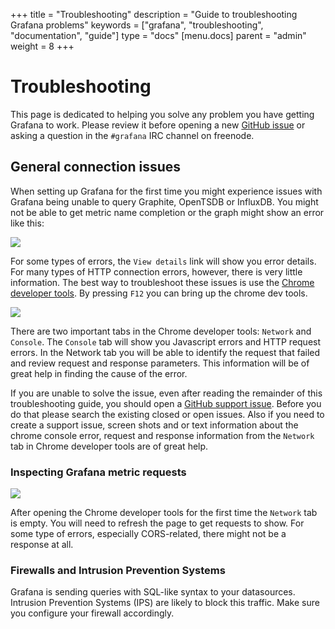 +++
title = "Troubleshooting"
description = "Guide to troubleshooting Grafana problems"
keywords = ["grafana", "troubleshooting", "documentation", "guide"]
type = "docs"
[menu.docs]
parent = "admin"
weight = 8
+++


# Troubleshooting

This page is dedicated to helping you solve any problem you have getting
Grafana to work. Please review it before opening a new [GitHub
issue](https://github.com/grafana/grafana/issues/new) or asking a
question in the `#grafana` IRC channel on freenode.

## General connection issues

When setting up Grafana for the first time you might experience issues
with Grafana being unable to query Graphite, OpenTSDB or InfluxDB.  You
might not be able to get metric name completion or the graph might show
an error like this:

![](/img/docs/v1/graph_timestore_error.png)

For some types of errors, the `View details` link will show you error
details. For many types of HTTP connection errors, however, there is very
little information. The best way to troubleshoot these issues is use
the [Chrome developer tools](https://developer.chrome.com/devtools/index).
By pressing `F12` you can bring up the chrome dev tools.

![](/img/docs/v1/toubleshooting_chrome_dev_tools.png)

There are two important tabs in the Chrome developer tools: `Network`
and `Console`. The `Console` tab will show you Javascript errors and
HTTP request errors. In the Network tab you will be able to identify the
request that failed and review request and response parameters. This
information will be of great help in finding the cause of the error.

If you are unable to solve the issue, even after reading the remainder
of this troubleshooting guide, you should open a [GitHub support
issue](https://github.com/grafana/grafana/issues).  Before you do that
please search the existing closed or open issues. Also if you need to
create a support issue, screen shots and or text information about the
chrome console error, request and response information from the
`Network` tab in Chrome developer tools are of great help.

### Inspecting Grafana metric requests

![](/img/docs/v1/toubleshooting_chrome_dev_tools_network.png)

After opening the Chrome developer tools for the first time the
`Network` tab is empty. You will need to refresh the page to get
requests to show.  For some type of errors, especially CORS-related,
there might not be a response at all.

### Firewalls and Intrusion Prevention Systems

Grafana is sending queries with SQL-like syntax to your datasources.
Intrusion Prevention Systems (IPS) are likely to block this traffic.
Make sure you configure your firewall accordingly.
